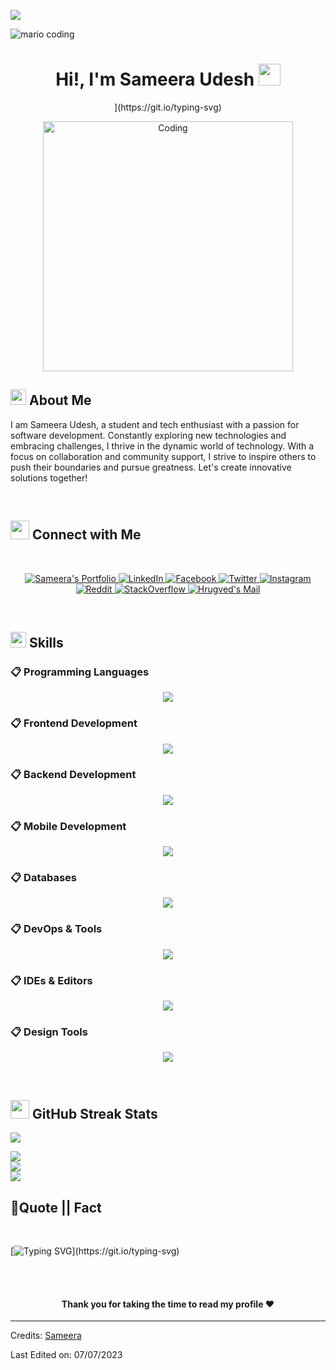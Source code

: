 ![](https://komarev.com/ghpvc/?username=sameeraudesh995&style=flat&color=blue)

![mario coding](https://i.imgur.com/1ZvVkDc.gif)

<h1 align="center">Hi!, I'm Sameera Udesh <img src="https://media.giphy.com/media/hvRJCLFzcasrR4ia7z/giphy.gif" width="35"></h1>

<div align="center" style="border: px solid #000000;>

[![Typing SVG](https://readme-typing-svg.herokuapp.com?font=Robot-Bold&size=30&color=&center=true&vCenter=true&width=900&height=110&lines=Computer+Science+Student;Android+Developer;Compititive+Programmer;ML+Enthusiast;Web+Designer;web+developer;)](https://git.io/typing-svg)

<img align="center" alt="Coding" width="400" src="https://cdn.dribbble.com/users/1162077/screenshots/3848914/programmer.gif">
</div>
<p align="center">
 
 </p>

## <img src="https://c.tenor.com/NCRHhqkXrJYAAAAi/programmers-go-internet.gif" width="25">  <b>About Me</b>
I am Sameera Udesh, a student and tech enthusiast with a passion for software development. Constantly exploring new technologies and embracing challenges, I thrive in the dynamic world of technology. With a focus on collaboration and community support, I strive to inspire others to push their boundaries and pursue greatness. Let's create innovative solutions together!

<br>

## <img src="https://media.giphy.com/media/LnQjpWaON8nhr21vNW/giphy.gif" width='30'> <b>Connect with Me</b>

<br>

<p align="center"><!-----Social Accounts------>

<p align="center">
 <a href="">
 <img border="0" alt="Sameera's Portfolio" src="https://img.shields.io/badge/Portfolio-%23000000.svg?style=for-the-badge&logo=portfolio&logoColor=white">
 </a>
 <a href="https://www.linkedin.com/in/sameera-udesh-460448273/">
 <img border="0" alt=" LinkedIn" src="https://img.shields.io/badge/LinkedIn-0077B5?style=for-the-badge&logo=linkedin&logoColor=white"/>
 </a>
 <a href="https://web.facebook.com/sameera.udesh.10">
 <img border="0" alt=" Facebook" src="https://img.shields.io/badge/Facebook-1877F2?style=for-the-badge&logo=facebook&logoColor=white"/>
 </a>

 <a href="https://twitter.com/sAmEeRaUdeSh2">
 <img border="0" alt="Twitter" src="https://img.shields.io/badge/Twitter-1DA1F2?style=for-the-badge&logo=twitter&logoColor=white"/>
 </a>
 <a href="https://www.instagram.com/red_chilli75/?fbclid=IwAR36f9f_2JvNXnzNLbfDjtJJPfiAdL6O5T34A-Tnu6lgeQDItgzEqVb-JS4">
 <img border="0" alt="Instagram" src="https://img.shields.io/badge/Instagram-E4405F?style=for-the-badge&logo=instagram&logoColor=white"/>
 </a>
 <a href="#">
 <img border="0" alt="Reddit" src="https://img.shields.io/badge/Reddit-FF4500?style=for-the-badge&logo=reddit&logoColor=white"/>
 </a>
 <a href="https://stackoverflow.com/users/19174030/sameera-udesh">
 <img border="0" alt="StackOverflow" src="https://img.shields.io/badge/Stack_Overflow-FE7A16?style=for-the-badge&logo=stack-overflow&logoColor=white"/>
 </a>
 <a href="https://www.pinterest.com/sameeraudesh95/">
 <img border="0" alt="Hrugved's Mail" src="https://img.shields.io/badge/Pinterest-%23E60023.svg?&style=for-the-badge&logo=Pinterest&logoColor=white"/>
 </a>
</p>

<br>

## <img  src="https://media2.giphy.com/media/QssGEmpkyEOhBCb7e1/giphy.gif?cid=ecf05e47a0n3gi1bfqntqmob8g9aid1oyj2wr3ds3mg700bl&rid=giphy.gif" width ="25"><b> Skills</b>

### 📋 Programming Languages
<p align="center">
  <a href="https://skillicons.dev">
    <img src="https://skillicons.dev/icons?i=cs,java,js,python,cpp" />
  </a>
</p>

### 📋 Frontend Development
<p align="center">
  <a href="https://skillicons.dev">
    <img src="https://skillicons.dev/icons?i=html,css,bootstrap,tailwind,react,angular" />
  </a>
</p>

### 📋 Backend Development
<p align="center">
  <a href="https://skillicons.dev">
    <img src="https://skillicons.dev/icons?i=nodejs,express,django,spring,dotnet" />
  </a>
</p>

### 📋 Mobile Development
<p align="center">
  <a href="https://skillicons.dev">
    <img src="https://skillicons.dev/icons?i=androidstudio,flutter,react" />
  </a>
</p>

### 📋 Databases
<p align="center">
  <a href="https://skillicons.dev">
    <img src="https://skillicons.dev/icons?i=mysql,mongodb,postgres,sqlite" />
  </a>
</p>

### 📋 DevOps & Tools
<p align="center">
  <a href="https://skillicons.dev">
    <img src="https://skillicons.dev/icons?i=git,github,gitlab,docker,kubernetes,aws,azure,gcp" />
  </a>
</p>

### 📋 IDEs & Editors
<p align="center">
  <a href="https://skillicons.dev">
    <img src="https://skillicons.dev/icons?i=vscode,visualstudio,androidstudio,idea,pycharm,eclipse" />
  </a>
</p>

### 📋 Design Tools
<p align="center">
  <a href="https://skillicons.dev">
    <img src="https://skillicons.dev/icons?i=figma,photoshop,illustrator,blender" />
  </a>
</p>

<br>

## <img src="https://github.com/sameeraudesh995/sameeraudesh995/blob/main/GitHub%20Images/progress.gif" width="30px"> GitHub Streak Stats
![](https://github-readme-stats.vercel.app/api?username=sameeraudesh995&theme=radical&hide_border=false&include_all_commits=false&count_private=false)

![](https://github-readme-stats.vercel.app/api/top-langs/?username=sameeraudesh995&theme=radical&hide_border=false&include_all_commits=false&count_private=false&layout=compact)
<br/>
![](https://github-readme-streak-stats.herokuapp.com/?user=sameeraudesh995&theme=radical&hide_border=false)
<br/>
![](https://github-profile-trophy.vercel.app/?username=sameeraudesh995&theme=radical&no-frame=true&no-bg=false&margin-w=4)
<br/>

## <b>💪Quote || Fact</b>
<br>

[![Typing SVG](https://readme-typing-svg.herokuapp.com?font=Robot-Bold&size=30&color=330033&center=true&vCenter=true&width=900&height=110&lines="First,+solve+the+problem.+Then,+write+the+code".;++"Great+Developers+never+stop+learning".)](https://git.io/typing-svg)

<br>
                                <path fill="#9be9a8" filter="url(#brightness1)" d="M0,1 1.7,2 1.7,2.276923076923077 0,1.2769230769230768 z"/>
<br>

#### <p align="center"><b>Thank you for taking the time to read my profile :heart:</b></p>


-----
Credits: [Sameera](https://github.com/sameeraudesh995)

Last Edited on: 07/07/2023
